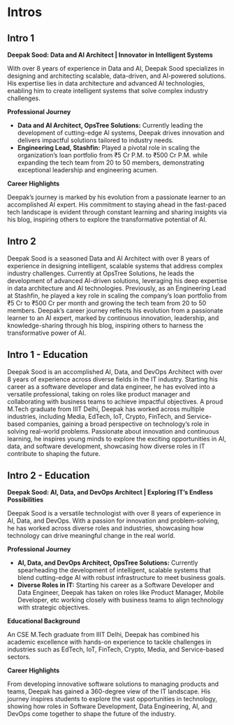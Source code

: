 # Intros

## Intro 1

**Deepak Sood: Data and AI Architect | Innovator in Intelligent Systems**

With over 8 years of experience in Data and AI, Deepak Sood specializes in designing and architecting scalable, data-driven, and AI-powered solutions. His expertise lies in data architecture and advanced AI technologies, enabling him to create intelligent systems that solve complex industry challenges.

**Professional Journey**

- **Data and AI Architect, OpsTree Solutions:** Currently leading the development of cutting-edge AI systems, Deepak drives innovation and delivers impactful solutions tailored to industry needs.
- **Engineering Lead, Stashfin:** Played a pivotal role in scaling the organization’s loan portfolio from ₹5 Cr P.M. to ₹500 Cr P.M. while expanding the tech team from 20 to 50 members, demonstrating exceptional leadership and engineering acumen.

**Career Highlights**

Deepak’s journey is marked by his evolution from a passionate learner to an accomplished AI expert. His commitment to staying ahead in the fast-paced tech landscape is evident through constant learning and sharing insights via his blog, inspiring others to explore the transformative potential of AI.

## Intro 2

Deepak Sood is a seasoned Data and AI Architect with over 8 years of experience in designing intelligent, scalable systems that address complex industry challenges. Currently at OpsTree Solutions, he leads the development of advanced AI-driven solutions, leveraging his deep expertise in data architecture and AI technologies. Previously, as an Engineering Lead at Stashfin, he played a key role in scaling the company’s loan portfolio from ₹5 Cr to ₹500 Cr per month and growing the tech team from 20 to 50 members. Deepak’s career journey reflects his evolution from a passionate learner to an AI expert, marked by continuous innovation, leadership, and knowledge-sharing through his blog, inspiring others to harness the transformative power of AI.

## Intro 1 - Education

Deepak Sood is an accomplished AI, Data, and DevOps Architect with over 8 years of experience across diverse fields in the IT industry. Starting his career as a software developer and data engineer, he has evolved into a versatile professional, taking on roles like product manager and collaborating with business teams to achieve impactful objectives. A proud M.Tech graduate from IIIT Delhi, Deepak has worked across multiple industries, including Media, EdTech, IoT, Crypto, FinTech, and Service-based companies, gaining a broad perspective on technology’s role in solving real-world problems. Passionate about innovation and continuous learning, he inspires young minds to explore the exciting opportunities in AI, data, and software development, showcasing how diverse roles in IT contribute to shaping the future.

## Intro 2 - Education

**Deepak Sood: AI, Data, and DevOps Architect | Exploring IT’s Endless Possibilities**

Deepak Sood is a versatile technologist with over 8 years of experience in AI, Data, and DevOps. With a passion for innovation and problem-solving, he has worked across diverse roles and industries, showcasing how technology can drive meaningful change in the real world.

**Professional Journey**

- **AI, Data, and DevOps Architect, OpsTree Solutions:** Currently spearheading the development of intelligent, scalable systems that blend cutting-edge AI with robust infrastructure to meet business goals.
- **Diverse Roles in IT:** Starting his career as a Software Developer and Data Engineer, Deepak has taken on roles like Product Manager, Mobile Developer, etc working closely with business teams to align technology with strategic objectives.

**Educational Background**

An CSE M.Tech graduate from IIIT Delhi, Deepak has combined his academic excellence with hands-on experience to tackle challenges in industries such as EdTech, IoT, FinTech, Crypto, Media, and Service-based sectors.

**Career Highlights**

From developing innovative software solutions to managing products and teams, Deepak has gained a 360-degree view of the IT landscape. His journey inspires students to explore the vast opportunities in technology, showing how roles in Software Development, Data Engineering, AI, and DevOps come together to shape the future of the industry.
